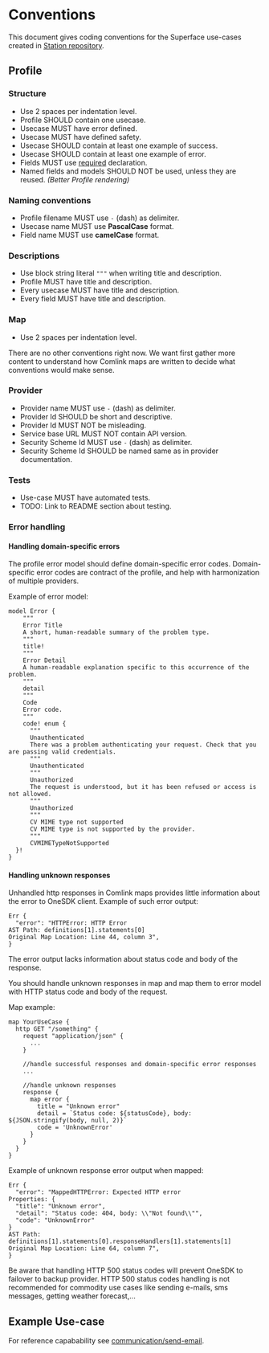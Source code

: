 # Conventions

This document gives coding conventions for the Superface use-cases created in [Station repository](https://github.com/superfaceai/station).

## Profile

### Structure

- Use 2 spaces per indentation level.
- Profile SHOULD contain one usecase.
- Usecase MUST have error defined.
- Usecase MUST have defined safety.
- Usecase SHOULD contain at least one example of success.
- Usecase SHOULD contain at least one example of error.
- Fields MUST use [required](https://superface.ai/docs/comlink/profile#RequiredField) declaration.
- Named fields and models SHOULD NOT be used, unless they are reused. _(Better Profile rendering)_

### Naming conventions

- Profile filename MUST use `-` (dash) as delimiter.
- Usecase name MUST use **PascalCase** format.
- Field name MUST use **camelCase** format.

### Descriptions

- Use block string literal `"""` when writing title and description.
- Profile MUST have title and description.
- Every usecase MUST have title and description.
- Every field MUST have title and description.

### Map

- Use 2 spaces per indentation level.

There are no other conventions right now.
We want first gather more content to understand how Comlink maps are written to decide what conventions would make sense.

### Provider

- Provider name MUST use `-` (dash) as delimiter.
- Provider Id SHOULD be short and descriptive.
- Provider Id MUST NOT be misleading.
- Service base URL MUST NOT contain API version.
- Security Scheme Id MUST use `-` (dash) as delimiter.
- Security Scheme Id SHOULD be named same as in provider documentation.

### Tests

- Use-case MUST have automated tests.
- TODO: Link to README section about testing.

### Error handling

#### Handling domain-specific errors

The profile error model should define domain-specific error codes. Domain-specific error codes are contract of the profile, and help with harmonization of multiple providers.

Example of error model:

```
model Error {
    """
    Error Title
    A short, human-readable summary of the problem type.
    """
    title!
    """
    Error Detail
    A human-readable explanation specific to this occurrence of the problem.
    """
    detail
    """
    Code
    Error code.
    """
    code! enum {
      """
      Unauthenticated
      There was a problem authenticating your request. Check that you are passing valid credentials.
      """
      Unauthenticated
      """
      Unauthorized
      The request is understood, but it has been refused or access is not allowed.
      """
      Unauthorized
      """
      CV MIME type not supported
      CV MIME type is not supported by the provider.
      """
      CVMIMETypeNotSupported
  }!
}
```

#### Handling unknown responses

Unhandled http responses in Comlink maps provides little information about the error to OneSDK client. Example of such error output:

```
Err {
  "error": "HTTPError: HTTP Error
AST Path: definitions[1].statements[0]
Original Map Location: Line 44, column 3",
}
```

The error output lacks information about status code and body of the response.

You should handle unknown responses in map and map them to error model with HTTP status code and body of the request.

Map example:

```
map YourUseCase {
  http GET "/something" {
    request "application/json" {
      ...
    }

    //handle successful responses and domain-specific error responses
    ...

    //handle unknown responses
    response {
      map error {
        title = "Unknown error"
        detail = `Status code: ${statusCode}, body: ${JSON.stringify(body, null, 2)}`
        code = 'UnknownError'
      }
    }
  }
}
```

Example of unknown response error output when mapped:

```
Err {
  "error": "MappedHTTPError: Expected HTTP error
Properties: {
  "title": "Unknown error",
  "detail": "Status code: 404, body: \\"Not found\\"",
  "code": "UnknownError"
}
AST Path: definitions[1].statements[0].responseHandlers[1].statements[1]
Original Map Location: Line 64, column 7",
}
```

Be aware that handling HTTP 500 status codes will prevent OneSDK to failover to backup provider. HTTP 500 status codes handling is not recommended for commodity use cases like sending e-mails, sms messages, getting weather forecast,...

## Example Use-case

For reference capabability see [communication/send-email](https://github.com/superfaceai/station/tree/main/grid/communication/send-email).
